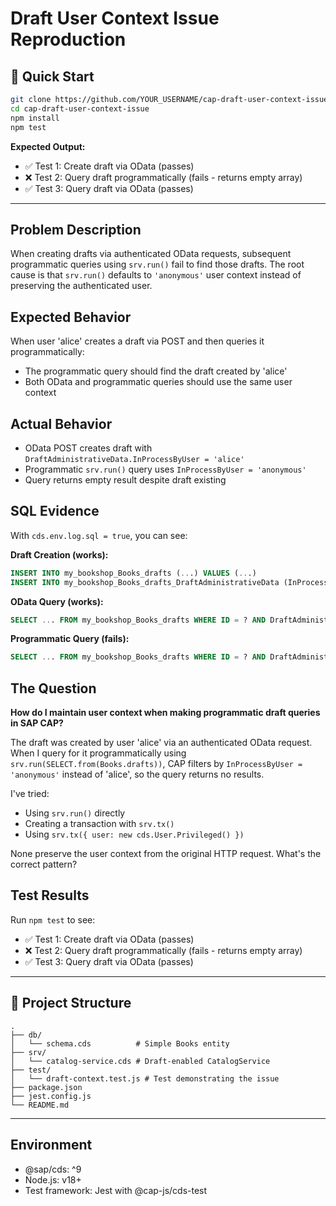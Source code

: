# Draft User Context Issue Reproduction

## 🚀 Quick Start

```bash
git clone https://github.com/YOUR_USERNAME/cap-draft-user-context-issue.git
cd cap-draft-user-context-issue
npm install
npm test
```

**Expected Output:**
- ✅ Test 1: Create draft via OData (passes)
- ❌ Test 2: Query draft programmatically (fails - returns empty array)
- ✅ Test 3: Query draft via OData (passes)

---

## Problem Description

When creating drafts via authenticated OData requests, subsequent programmatic queries using `srv.run()` fail to find those drafts. The root cause is that `srv.run()` defaults to `'anonymous'` user context instead of preserving the authenticated user.

## Expected Behavior

When user 'alice' creates a draft via POST and then queries it programmatically:
- The programmatic query should find the draft created by 'alice'
- Both OData and programmatic queries should use the same user context

## Actual Behavior

- OData POST creates draft with `DraftAdministrativeData.InProcessByUser = 'alice'`
- Programmatic `srv.run()` query uses `InProcessByUser = 'anonymous'`
- Query returns empty result despite draft existing

## SQL Evidence

With `cds.env.log.sql = true`, you can see:

**Draft Creation (works):**
```sql
INSERT INTO my_bookshop_Books_drafts (...) VALUES (...)
INSERT INTO my_bookshop_Books_drafts_DraftAdministrativeData (InProcessByUser, ...) VALUES ('alice', ...)
```

**OData Query (works):**
```sql
SELECT ... FROM my_bookshop_Books_drafts WHERE ID = ? AND DraftAdministrativeData.InProcessByUser = 'alice'
```

**Programmatic Query (fails):**
```sql
SELECT ... FROM my_bookshop_Books_drafts WHERE ID = ? AND DraftAdministrativeData.InProcessByUser = 'anonymous'
```

## The Question

**How do I maintain user context when making programmatic draft queries in SAP CAP?**

The draft was created by user 'alice' via an authenticated OData request. When I query for it programmatically using `srv.run(SELECT.from(Books.drafts))`, CAP filters by `InProcessByUser = 'anonymous'` instead of 'alice', so the query returns no results.

I've tried:
- Using `srv.run()` directly
- Creating a transaction with `srv.tx()`
- Using `srv.tx({ user: new cds.User.Privileged() })`

None preserve the user context from the original HTTP request. What's the correct pattern?

## Test Results

Run `npm test` to see:
- ✅ Test 1: Create draft via OData (passes)
- ❌ Test 2: Query draft programmatically (fails - returns empty array)
- ✅ Test 3: Query draft via OData (passes)

---

## 📁 Project Structure

```
.
├── db/
│   └── schema.cds          # Simple Books entity
├── srv/
│   └── catalog-service.cds # Draft-enabled CatalogService
├── test/
│   └── draft-context.test.js # Test demonstrating the issue
├── package.json
├── jest.config.js
└── README.md
```

---

## Environment

- @sap/cds: ^9
- Node.js: v18+
- Test framework: Jest with @cap-js/cds-test
